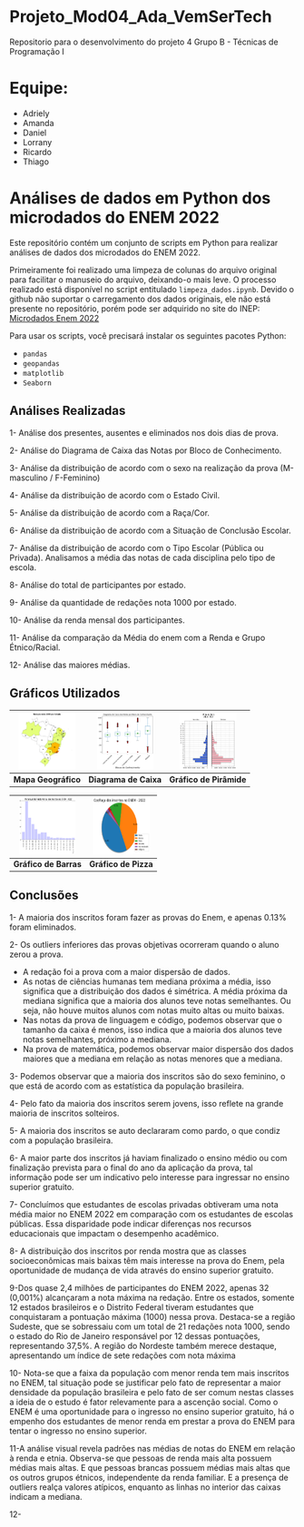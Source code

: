 # Projeto_Mod04_Ada_VemSerTech
Repositorio para o desenvolvimento do projeto 4 Grupo B - Técnicas de Programação I

# Equipe:
- Adriely
- Amanda
- Daniel
- Lorrany
- Ricardo
- Thiago

# Análises de dados em Python dos microdados do ENEM 2022

Este repositório contém um conjunto de scripts em Python para realizar análises de dados dos microdados do ENEM 2022.

Primeiramente foi realizado uma limpeza de colunas do arquivo original para facilitar o manuseio do arquivo, deixando-o mais leve. O processo realizado está disponível no script entitulado ``limpeza_dados.ipynb``. Devido o github não suportar o carregamento dos dados originais, ele não está presente no repositório, porém pode ser adquirido no site do INEP:
[Microdados Enem 2022](https://www.gov.br/inep/pt-br/acesso-a-informacao/dados-abertos/microdados/enem)

Para usar os scripts, você precisará instalar os seguintes pacotes Python:

- ``pandas``
- ``geopandas``
- ``matplotlib``
- ``Seaborn``


## Análises Realizadas

1- Análise dos presentes, ausentes e eliminados nos dois dias de prova.

2- Análise do Diagrama de Caixa das Notas por Bloco de Conhecimento.

3- Análise da distribuição de acordo com o sexo na realização da prova (M-masculino / F-Feminino)

4- Análise da distribuição de acordo com o Estado Civil.

5- Análise da distribuição de acordo com a Raça/Cor.

6- Análise da distribuição de acordo com a Situação de Conclusão Escolar.

7- Análise da distribuição de acordo com o Tipo Escolar (Pública ou Privada). Analisamos a média das notas de cada disciplina pelo tipo de escola.

8- Análise do total de participantes por estado.

9- Análise da quantidade de redações nota 1000 por estado.

10- Análise da renda mensal dos participantes.

11- Análise da comparação da Média do enem com a Renda e Grupo Étnico/Racial.

12- Análise das maiores médias.

## Gráficos Utilizados

<div align="center">
    
| <img src="Imagens/mapa.png" alt="Mapa Geográfico" width="100px" height="100px"> | <img src="Imagens/caixas.png" alt="Diagrama de Caixa" width="100px" height="100px"> | <img src="Imagens/piramide.png" alt="Gráfico de Pirâmide" width="100px" height="100px"> |
|:--:|:--:|:--:|
| **Mapa Geográfico** | **Diagrama de Caixa** | **Gráfico de Pirâmide** |
    
</div>

<div align="center">
    
| <img src="Imagens/barras.png" alt="Gráfico de Barras" width="100px" height="100px"> | <img src="Imagens/pie.png" alt="Gráfico de pizza" width="100px" height="100px"> | 
|:--:|:--:|
| **Gráfico de Barras** | **Gráfico de Pizza** | 
</div>    

## Conclusões

1- A maioria dos inscritos foram fazer as provas do Enem, e apenas 0.13% foram eliminados.

2- Os outliers inferiores das provas objetivas ocorreram quando o aluno zerou a prova.
- A redação foi a prova com a maior dispersão de dados.
- As notas de ciências humanas tem mediana próxima a média, isso significa que a distribuição dos dados é simétrica. A média próxima da mediana significa que a maioria dos alunos teve notas semelhantes. Ou seja, não houve muitos alunos com notas muito altas ou muito baixas.
- Nas notas da prova de linguagem e código, podemos observar que o tamanho da caixa é menos, isso indica que a maioria dos alunos teve notas semelhantes, próximo a mediana.
- Na prova de matemática, podemos observar maior dispersão dos dados maiores que a mediana em relação as notas menores que a mediana.

3- Podemos observar que a maioria dos inscritos são do sexo feminino, o que está de acordo com as estatística da população brasileira.

4- Pelo fato da maioria dos inscritos serem jovens, isso reflete na grande maioria de inscritos solteiros.

5- A maioria dos inscritos se auto declararam como pardo, o que condiz com a população brasileira.

6- A maior parte dos inscritos já haviam finalizado o ensino médio ou com finalização prevista para o final do ano da aplicação da prova, tal informação pode ser um indicativo pelo interesse para ingressar no ensino superior gratuito.

7- Concluímos que estudantes de escolas privadas obtiveram uma nota média maior no ENEM 2022 em comparação com os estudantes de escolas públicas.
Essa disparidade pode indicar diferenças nos recursos educacionais que impactam o desempenho acadêmico.

8- A distribuição dos inscritos por renda mostra que as classes socioeconômicas mais baixas têm mais interesse na prova do Enem, pela oportunidade de mudança de vida através do ensino superior gratuito.

9-Dos quase 2,4 milhões de participantes do ENEM 2022, apenas 32 (0,001%) alcançaram a nota máxima na redação. Entre os estados, somente 12 estados brasileiros e o Distrito Federal tiveram estudantes que conquistaram a pontuação máxima (1000) nessa prova. Destaca-se a região Sudeste, que se sobressaiu com um total de 21 redações nota 1000, sendo o estado do Rio de Janeiro responsável por 12 dessas pontuações, representando 37,5%. A região do Nordeste também merece destaque, apresentando um índice de sete redações com nota máxima

10- Nota-se que a faixa da população com menor renda tem mais inscritos no ENEM, tal situação pode se justificar pelo fato de representar a maior densidade da população brasileira e pelo fato de ser comum nestas classes a ideia de o estudo é fator relevamente para a ascenção social. Como o ENEM é uma oportunidade para o ingresso no ensino superior gratuito, há o empenho dos estudantes de menor renda em prestar a prova do ENEM para tentar o ingresso no ensino superior.

11-A análise visual revela padrões nas médias de notas do ENEM em relação à renda e etnia. Observa-se que pessoas de renda mais alta possuem médias mais altas. E que pessoas brancas possuem médias mais altas que os outros grupos étnicos, independente da renda familiar. E a presença de outliers realça valores atípicos, enquanto as linhas no interior das caixas indicam a mediana.

12-